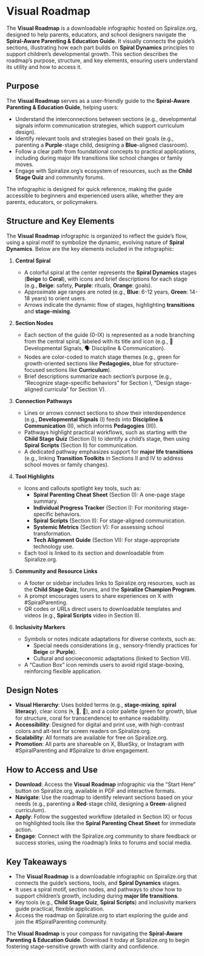 # Visual Roadmap

The **Visual Roadmap** is a downloadable infographic hosted on Spiralize.org, designed to help parents, educators, and school designers navigate the **Spiral-Aware Parenting & Education Guide**. It visually connects the guide’s sections, illustrating how each part builds on **Spiral Dynamics** principles to support children’s developmental growth. This section describes the roadmap’s purpose, structure, and key elements, ensuring users understand its utility and how to access it.

## Purpose

The **Visual Roadmap** serves as a user-friendly guide to the **Spiral-Aware Parenting & Education Guide**, helping users:
- Understand the interconnections between sections (e.g., developmental signals inform communication strategies, which support curriculum design).
- Identify relevant tools and strategies based on their goals (e.g., parenting a **Purple**-stage child, designing a **Blue**-aligned classroom).
- Follow a clear path from foundational concepts to practical applications, including during major life transitions like school changes or family moves.
- Engage with Spiralize.org’s ecosystem of resources, such as the **Child Stage Quiz** and community forums.

The infographic is designed for quick reference, making the guide accessible to beginners and experienced users alike, whether they are parents, educators, or policymakers.

## Structure and Key Elements

The **Visual Roadmap** infographic is organized to reflect the guide’s flow, using a spiral motif to symbolize the dynamic, evolving nature of **Spiral Dynamics**. Below are the key elements included in the infographic:

1. **Central Spiral**  
   - A colorful spiral at the center represents the **Spiral Dynamics** stages (**Beige** to **Coral**), with icons and brief descriptions for each stage (e.g., **Beige**: safety, **Purple**: rituals, **Orange**: goals).
   - Approximate age ranges are noted (e.g., **Blue**: 6-12 years, **Green**: 14-18 years) to orient users.
   - Arrows indicate the dynamic flow of stages, highlighting **transitions** and **stage-mixing**.

2. **Section Nodes**  
   - Each section of the guide (0-IX) is represented as a node branching from the central spiral, labeled with its title and icon (e.g., 🌱 Developmental Signals, 🗣️ Discipline & Communication).
   - Nodes are color-coded to match stage themes (e.g., green for growth-oriented sections like **Pedagogies**, blue for structure-focused sections like **Curriculum**).
   - Brief descriptions summarize each section’s purpose (e.g., “Recognize stage-specific behaviors” for Section I, “Design stage-aligned curricula” for Section V).

3. **Connection Pathways**  
   - Lines or arrows connect sections to show their interdependence (e.g., **Developmental Signals** (I) feeds into **Discipline & Communication** (II), which informs **Pedagogies** (III)).
   - Pathways highlight practical workflows, such as starting with the **Child Stage Quiz** (Section 0) to identify a child’s stage, then using **Spiral Scripts** (Section II) for communication.
   - A dedicated pathway emphasizes support for **major life transitions** (e.g., linking **Transition Toolkits** in Sections II and IV to address school moves or family changes).

4. **Tool Highlights**  
   - Icons and callouts spotlight key tools, such as:
     - **Spiral Parenting Cheat Sheet** (Section 0): A one-page stage summary.
     - **Individual Progress Tracker** (Section I): For monitoring stage-specific behaviors.
     - **Spiral Scripts** (Section II): For stage-aligned communication.
     - **Systemic Metrics** (Section V): For assessing school transformation.
     - **Tech Alignment Guide** (Section VI): For stage-appropriate technology use.
   - Each tool is linked to its section and downloadable from Spiralize.org.

5. **Community and Resource Links**  
   - A footer or sidebar includes links to Spiralize.org resources, such as the **Child Stage Quiz**, forums, and the **Spiralize Champion Program**.
   - A prompt encourages users to share experiences on X with #SpiralParenting.
   - QR codes or URLs direct users to downloadable templates and videos (e.g., **Spiral Scripts** video in Section II).

6. **Inclusivity Markers**  
   - Symbols or notes indicate adaptations for diverse contexts, such as:
     - Special needs considerations (e.g., sensory-friendly practices for **Beige** or **Purple**).
     - Cultural and socioeconomic adaptations (linked to Section VII).
   - A “Caution Box” icon reminds users to avoid rigid stage-boxing, reinforcing flexible application.

## Design Notes

- **Visual Hierarchy**: Uses bolded terms (e.g., **stage-mixing**, **spiral literacy**), clear icons (🌀, 🌟, 🌱), and a color palette (green for growth, blue for structure, coral for transcendence) to enhance readability.
- **Accessibility**: Designed for digital and print use, with high-contrast colors and alt-text for screen readers on Spiralize.org.
- **Scalability**: All formats are available for free on Spiralize.org.
- **Promotion**: All parts are shareable on X, BlueSky, or Instagram with #SpiralParenting and #Spiralize to drive engagement.

## How to Access and Use

- **Download**: Access the **Visual Roadmap** infographic via the “Start Here” button on Spiralize.org, available in PDF and interactive formats.
- **Navigate**: Use the roadmap to identify relevant sections based on your needs (e.g., parenting a **Red**-stage child, designing a **Green**-aligned curriculum).
- **Apply**: Follow the suggested workflow (detailed in Section IX) or focus on highlighted tools like the **Spiral Parenting Cheat Sheet** for immediate action.
- **Engage**: Connect with the Spiralize.org community to share feedback or success stories, using the roadmap’s links to forums and social media.

## Key Takeaways
- The **Visual Roadmap** is a downloadable infographic on Spiralize.org that connects the guide’s sections, tools, and **Spiral Dynamics** stages.
- It uses a spiral motif, section nodes, and pathways to show how to support children’s growth, including during **major life transitions**.
- Key tools (e.g., **Child Stage Quiz**, **Spiral Scripts**) and inclusivity markers guide practical, flexible application.
- Access the roadmap on Spiralize.org to start exploring the guide and join the #SpiralParenting community.

The **Visual Roadmap** is your compass for navigating the **Spiral-Aware Parenting & Education Guide**. Download it today at Spiralize.org to begin fostering stage-sensitive growth with clarity and confidence.
